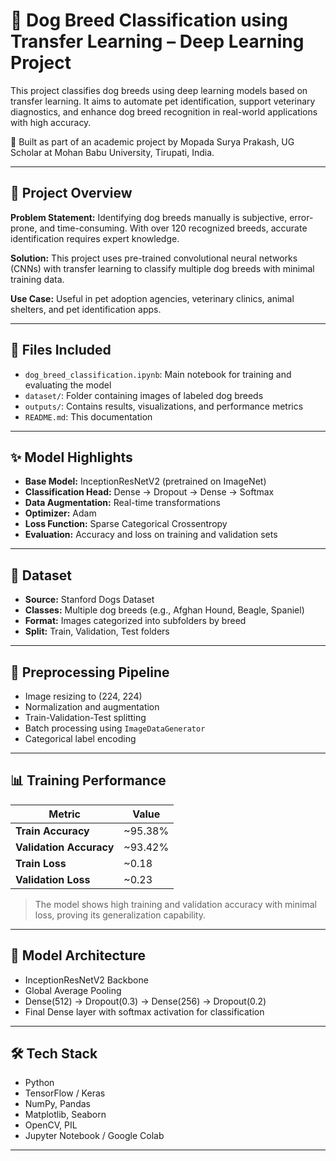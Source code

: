 # 🐶 **Dog Breed Classification using Transfer Learning – Deep Learning Project**

This project classifies dog breeds using deep learning models based on transfer learning. It aims to automate pet identification, support veterinary diagnostics, and enhance dog breed recognition in real-world applications with high accuracy.

🔬 Built as part of an academic project by Mopada Surya Prakash, UG Scholar at Mohan Babu University, Tirupati, India.

---

## 🧭 Project Overview

**Problem Statement:** Identifying dog breeds manually is subjective, error-prone, and time-consuming. With over 120 recognized breeds, accurate identification requires expert knowledge.  

**Solution:** This project uses pre-trained convolutional neural networks (CNNs) with transfer learning to classify multiple dog breeds with minimal training data.  

**Use Case:** Useful in pet adoption agencies, veterinary clinics, animal shelters, and pet identification apps.

---

## 📂 Files Included

- `dog_breed_classification.ipynb`: Main notebook for training and evaluating the model  
- `dataset/`: Folder containing images of labeled dog breeds  
- `outputs/`: Contains results, visualizations, and performance metrics  
- `README.md`: This documentation  

---

## ✨ Model Highlights

- **Base Model:** InceptionResNetV2 (pretrained on ImageNet)  
- **Classification Head:** Dense → Dropout → Dense → Softmax  
- **Data Augmentation:** Real-time transformations  
- **Optimizer:** Adam  
- **Loss Function:** Sparse Categorical Crossentropy  
- **Evaluation:** Accuracy and loss on training and validation sets  

---

## 🧪 Dataset

- **Source:** Stanford Dogs Dataset  
- **Classes:** Multiple dog breeds (e.g., Afghan Hound, Beagle, Spaniel)  
- **Format:** Images categorized into subfolders by breed  
- **Split:** Train, Validation, Test folders  

---

## 🧹 Preprocessing Pipeline

- Image resizing to (224, 224)  
- Normalization and augmentation  
- Train-Validation-Test splitting  
- Batch processing using `ImageDataGenerator`  
- Categorical label encoding  

---

## 📊 Training Performance

| Metric               | Value     |
|----------------------|-----------|
| **Train Accuracy**   | ~95.38%   |
| **Validation Accuracy** | ~93.42%   |
| **Train Loss**       | ~0.18     |
| **Validation Loss**  | ~0.23     |

> The model shows high training and validation accuracy with minimal loss, proving its generalization capability.

---

## 🧱 Model Architecture

- InceptionResNetV2 Backbone  
- Global Average Pooling  
- Dense(512) → Dropout(0.3) → Dense(256) → Dropout(0.2)  
- Final Dense layer with softmax activation for classification  

---

## 🛠️ Tech Stack

- Python  
- TensorFlow / Keras  
- NumPy, Pandas  
- Matplotlib, Seaborn  
- OpenCV, PIL  
- Jupyter Notebook / Google Colab  

---
